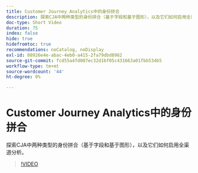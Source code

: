 ```yaml
---
title: Customer Journey Analytics中的身份拼合
description: 探索CJA中两种类型的身份拼合（基于字段和基于图形），以及它们如何启用全渠道分析。
doc-type: Short Video
duration: 75
index: false
hide: true
hidefromtoc: true
recommendations: noCatalog, noDisplay
exl-id: 08926e4e-abac-4eb0-a415-2fa79dbd8962
source-git-commit: fcd55a4fd007ec32d1bf05c431663a01fbb534b5
workflow-type: tm+mt
source-wordcount: '44'
ht-degree: 0%

---
```


# Customer Journey Analytics中的身份拼合

探索CJA中两种类型的身份拼合（基于字段和基于图形），以及它们如何启用全渠道分析。

<!-- 62_S113_3442460_74_identity-stitching-in-customer-journey-analytics -->
>[!VIDEO](https://video.tv.adobe.com/v/3460017/?learn=on&enablevpops=true&captions=chi_hans)
